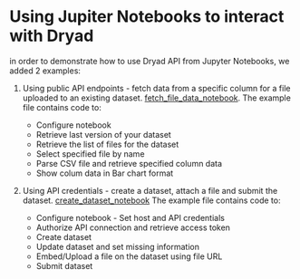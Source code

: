 Using Jupiter Notebooks to interact with Dryad
========================

in order to demonstrate how to use Dryad API from Jupyter Notebooks, we added 2 examples:
1. Using public API endpoints - fetch data from a specific column for a file uploaded to an existing dataset. [fetch_file_data_notebook](./Jupyter-Notebooks/fetch_file_data_notebook.ipynb).
The example file contains code to:
    * Configure notebook
    * Retrieve last version of your dataset
    * Retrieve the list of files for the dataset
    * Select specified file by name
    * Parse CSV file and retrieve specified column data
    * Show colum data in Bar chart format


2. Using API credentials - create a dataset, attach a file and submit the dataset. [create_dataset_notebook](./Jupyter-Notebooks/create_dataset_notebook.ipynb)
The example file contains code to:
    * Configure notebook - Set host and API credentials
    * Authorize API connection and retrieve access token
    * Create dataset
    * Update dataset and set missing information
    * Embed/Upload a file on the dataset using file URL
    * Submit dataset

